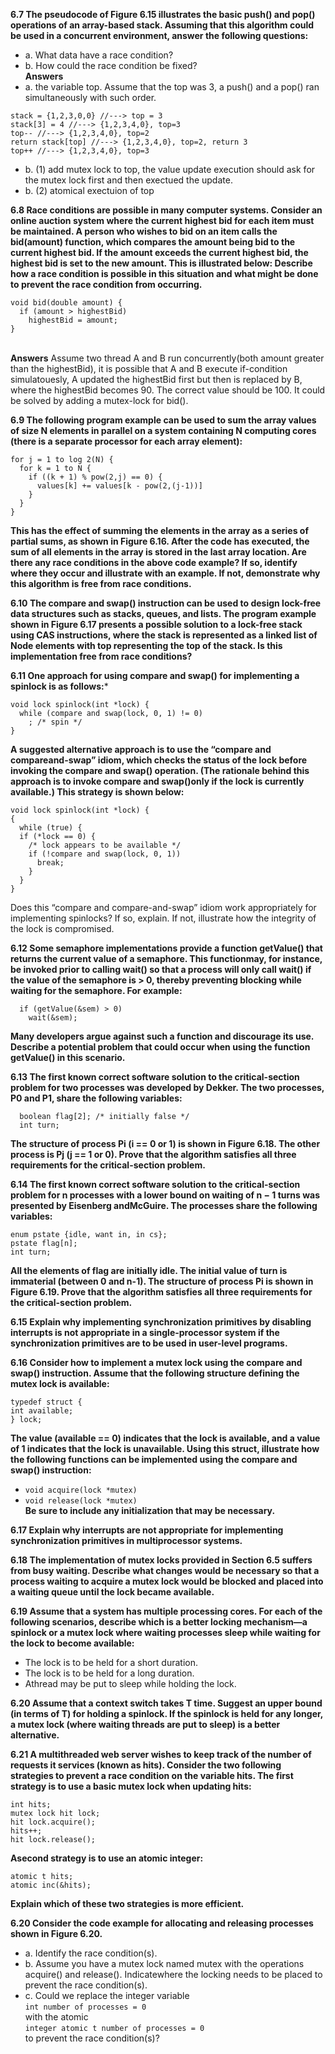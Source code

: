 **6.7 The pseudocode of Figure 6.15 illustrates the basic push() and pop() operations of an array-based stack. Assuming that this algorithm could be used in a concurrent environment, answer the following questions:**
- a. What data have a race condition?
- b. How could the race condition be fixed?
<br>**Answers**
- a. the variable top. Assume that the top was 3, a push() and a pop() ran simultaneously with such order.
```
stack = {1,2,3,0,0} //---> top = 3
stack[3] = 4 //---> {1,2,3,4,0}, top=3
top-- //---> {1,2,3,4,0}, top=2
return stack[top] //---> {1,2,3,4,0}, top=2, return 3
top++ //---> {1,2,3,4,0}, top=3
```
- b. (1) add mutex lock to top, the value update execution should ask for the mutex lock first and then exectued the update. 
- b. (2) atomical exectuion of top

**6.8 Race conditions are possible in many computer systems. Consider an online auction system where the current highest bid for each item must be maintained. A person who wishes to bid on an item calls the bid(amount) function, which compares the amount being bid to the current highest bid. If the amount exceeds the current highest bid, the highest bid is set to the new amount. This is illustrated below: Describe how a race condition is possible in this situation and what might be done to prevent the race condition from occurring.**
```
void bid(double amount) {
  if (amount > highestBid)
    highestBid = amount;
}
```
<br>**Answers**
Assume two thread A and B run concurrently(both amount greater than the highestBid), it is possible that A and B execute if-condition simulatouesly, A updated the highestBid first but then is replaced by B, where the highestBid becomes 90. The correct value should be 100. It could be solved by adding a mutex-lock for bid().

**6.9 The following program example can be used to sum the array values of size N elements in parallel on a system containing N computing cores
(there is a separate processor for each array element):**
```
for j = 1 to log 2(N) {
  for k = 1 to N {
    if ((k + 1) % pow(2,j) == 0) {
      values[k] += values[k - pow(2,(j-1))]
    }
  }
}
```
**This has the effect of summing the elements in the array as a series of partial sums, as shown in Figure 6.16. After the code has executed, the sum of all elements in the array is stored in the last array location. Are there any race conditions in the above code example? If so, identify where they occur and illustrate with an example. If not, demonstrate why this algorithm is free from race conditions.**

**6.10 The compare and swap() instruction can be used to design lock-free data structures such as stacks, queues, and lists. The program example shown in Figure 6.17 presents a possible solution to a lock-free stack using CAS instructions, where the stack is represented as a linked list of Node elements with top representing the top of the stack. Is this implementation free from race conditions?**

**6.11 One approach for using compare and swap() for implementing a spinlock is as follows:***
```
void lock spinlock(int *lock) {
  while (compare and swap(lock, 0, 1) != 0)
    ; /* spin */
}
```
**A suggested alternative approach is to use the “compare and compareand-swap” idiom, which checks the status of the lock before invoking the compare and swap() operation. (The rationale behind this approach is to invoke compare and swap()only if the lock is currently available.) This strategy is shown below:**
```
void lock spinlock(int *lock) {
{
  while (true) {
  if (*lock == 0) {
    /* lock appears to be available */
    if (!compare and swap(lock, 0, 1))
      break;
    }
  }
}
```
Does this “compare and compare-and-swap” idiom work appropriately for implementing spinlocks? If so, explain. If not, illustrate how the integrity of the lock is compromised.

**6.12 Some semaphore implementations provide a function getValue() that returns the current value of a semaphore. This functionmay, for instance, be invoked prior to calling wait() so that a process will only call wait() if the value of the semaphore is > 0, thereby preventing blocking while waiting for the semaphore. For example:**
```
  if (getValue(&sem) > 0)
    wait(&sem);
```
**Many developers argue against such a function and discourage its use. Describe a potential problem that could occur when using the function getValue() in this scenario.**

**6.13 The first known correct software solution to the critical-section problem for two processes was developed by Dekker. The two processes, P0 and P1, share the following variables:**
```
  boolean flag[2]; /* initially false */
  int turn;
```
**The structure of process Pi (i == 0 or 1) is shown in Figure 6.18. The other process is Pj (j == 1 or 0). Prove that the algorithm satisfies all three requirements for the critical-section problem.**

**6.14 The first known correct software solution to the critical-section problem for n processes with a lower bound on waiting of n − 1 turns was presented by Eisenberg andMcGuire. The processes share the following variables:**
```
enum pstate {idle, want in, in cs};
pstate flag[n];
int turn;
```
**All the elements of flag are initially idle. The initial value of turn is immaterial (between 0 and n-1). The structure of process Pi is shown in Figure 6.19. Prove that the algorithm satisfies all three requirements for the critical-section problem.**

**6.15 Explain why implementing synchronization primitives by disabling interrupts is not appropriate in a single-processor system if the synchronization primitives are to be used in user-level programs.**

**6.16 Consider how to implement a mutex lock using the compare and swap() instruction. Assume that the following structure defining the mutex lock is available:**
```
typedef struct {
int available;
} lock;
```
**The value (available == 0) indicates that the lock is available, and a value of 1 indicates that the lock is unavailable. Using this struct, illustrate how the following functions can be implemented using the compare and swap() instruction:**
- ```void acquire(lock *mutex)```
- ```void release(lock *mutex)```<br>
**Be sure to include any initialization that may be necessary.**

**6.17 Explain why interrupts are not appropriate for implementing synchronization primitives in multiprocessor systems.**

**6.18 The implementation of mutex locks provided in Section 6.5 suffers from busy waiting. Describe what changes would be necessary so that a process waiting to acquire a mutex lock would be blocked and placed into a waiting queue until the lock became available.**

**6.19 Assume that a system has multiple processing cores. For each of the following scenarios, describe which is a better locking mechanism—a spinlock or a mutex lock where waiting processes sleep while waiting for the lock to become available:**
- The lock is to be held for a short duration.
- The lock is to be held for a long duration.
- Athread may be put to sleep while holding the lock.

**6.20 Assume that a context switch takes T time. Suggest an upper bound (in terms of T) for holding a spinlock. If the spinlock is held for any longer, a mutex lock (where waiting threads are put to sleep) is a better alternative.**

**6.21 A multithreaded web server wishes to keep track of the number of requests it services (known as hits). Consider the two following strategies to prevent a race condition on the variable hits. The first strategy is to use a basic mutex lock when updating hits:**
```
int hits;
mutex lock hit lock;
hit lock.acquire();
hits++;
hit lock.release();
```
**Asecond strategy is to use an atomic integer:**
```
atomic t hits;
atomic inc(&hits);
```
**Explain which of these two strategies is more efficient.**

**6.20 Consider the code example for allocating and releasing processes shown  in Figure 6.20.**
- a. Identify the race condition(s).
- b. Assume you have a mutex lock named mutex with the operations acquire() and release(). Indicatewhere the locking needs to be
placed to prevent the race condition(s).
- c. Could we replace the integer variable 
      <br>```int number of processes = 0```<br>
   with the atomic 
     <br>```integer atomic t number of processes = 0```<br>
  to prevent the race condition(s)?
